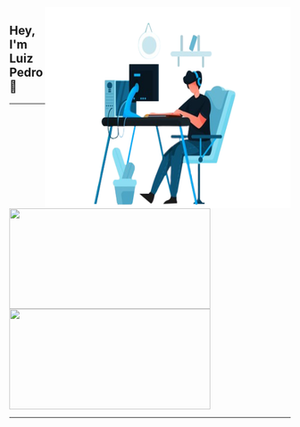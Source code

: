 <img src="https://github.com/luizpedros/luizpedros/blob/main/codando2-editada.png" width="440px" height="360px" align='right'/>

## Hey, I'm Luiz Pedro 👋

<hr/>

<a href="https://github.com/luizpedros/github-readme-stats">
   <img height="180em" src="https://github-readme-stats-eight-theta.vercel.app/api?username=luizpedros&show_icons=true&theme=react&include_all_commits=true&count_private=true" align="center" height="380" width="360" />
   </a>
   <a href="https://github.com/luizpedros/github-readme-stats">
   <img height="180em" src="https://github-readme-stats-eight-theta.vercel.app/api/top-langs/?username=luizpedros&layout=compact&langs_count=8&theme=react" align="center" height="380" width="360" />
    </a>
   <hr/>
   
  
 
  

<!--
**luizpedros/luizpedros** is a ✨ _special_ ✨ repository because its `README.md` (this file) appears on your GitHub profile.

Here are some ideas to get you started:

- 🔭 I’m currently working on ...
- 🌱 I’m currently learning ...
- 👯 I’m looking to collaborate on ...
- 🤔 I’m looking for help with ...
- 💬 Ask me about ...
- 📫 How to reach me: ...
- 😄 Pronouns: ...
- ⚡ Fun fact: ...
-->
